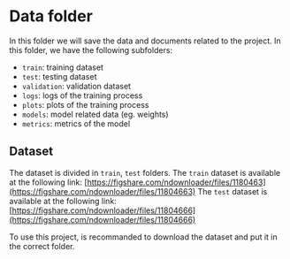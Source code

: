 # Data folder
In this folder we will save the data and documents related to the project.
In this folder, we have the following subfolders:
- `train`: training dataset
- `test`: testing dataset
- `validation`: validation dataset
- `logs`: logs of the training process
- `plots`: plots of the training process
- `models`: model related data (eg. weights)
- `metrics`: metrics of the model

## Dataset
The dataset is divided in `train`, `test` folders.
The `train` dataset is available at the following link: [https://figshare.com/ndownloader/files/1180463](https://figshare.com/ndownloader/files/11804663)
The `test` dataset is available at the following link: [https://figshare.com/ndownloader/files/11804666](https://figshare.com/ndownloader/files/11804666)

To use this project, is recommanded to download the dataset and put it in the correct folder.
